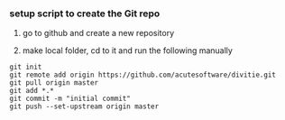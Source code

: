 
### setup script to create the Git repo 

1. go to github and create a new repository

2. make local folder, cd to it and run the following manually

```
git init
git remote add origin https://github.com/acutesoftware/divitie.git
git pull origin master
git add *.*
git commit -m "initial commit"
git push --set-upstream origin master
```


